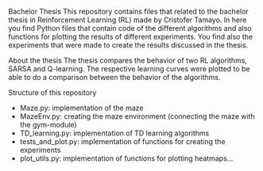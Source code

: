 Bachelor Thesis
This repository contains files that related to the bachelor thesis in Reinforcement Learning (RL) made by Cristofer Tamayo. In here you find Python files that contain code of the different algorithms and also functions for plotting the results of different experiments. You find also the experiments that were made to create the results discussed in the thesis.

About the thesis
The thesis compares the behavior of two RL algorithms, SARSA and Q-learning. The respective learning curves were plotted to be able to do a comparison between the behavior of the algorithms. 

Structure of this repository
- Maze.py: implementation of the maze
- MazeEnv.py: creating the maze environment (connecting the maze with the gym-module)
- TD_learning.py: implementation of TD learning algorithms
- tests_and_plot.py: implementation of functions for creating the experiments
- plot_utils.py: implementation of functions for plotting heatmaps...
